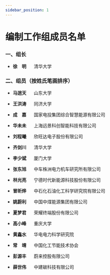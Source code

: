 ```yaml
---
sidebar_position: 1
---
```


# 编制工作组成员名单

### 一、组长

- **徐　明** &nbsp;&nbsp;&nbsp;&nbsp;&nbsp;清华大学

### 二、组员（按姓氏笔画排序）
- **马逍天** &nbsp;&nbsp;&nbsp;&nbsp;&nbsp;山东大学  

- **王洪涛** &nbsp;&nbsp;&nbsp;&nbsp;&nbsp;同济大学  

- **成　嘉** &nbsp;&nbsp;&nbsp;&nbsp;&nbsp;国家电投集团综合智慧能源有限公司 

- **华未未** &nbsp;&nbsp;&nbsp;&nbsp;&nbsp;上海远景科创智能科技有限公司 

- **刘程曦** &nbsp;&nbsp;&nbsp;&nbsp;&nbsp;欣旺达电子股份有限公司  

- **齐剑川** &nbsp;&nbsp;&nbsp;&nbsp;&nbsp;清华大学  

- **李少斌** &nbsp;&nbsp;&nbsp;&nbsp;&nbsp;厦门大学  

- **张东旭** &nbsp;&nbsp;&nbsp;&nbsp;&nbsp;中车株洲电力机车研究所有限公司  

- **林光亮** &nbsp;&nbsp;&nbsp;&nbsp;&nbsp;宁德时代新能源科技股份有限公司  

- **冒昕烨** &nbsp;&nbsp;&nbsp;&nbsp;&nbsp;中石化石油化工科学研究院有限公司  

- **姚蔚利** &nbsp;&nbsp;&nbsp;&nbsp;&nbsp;中国中煤能源集团有限公司  

- **夏梦君** &nbsp;&nbsp;&nbsp;&nbsp;&nbsp;荣耀终端股份有限公司  

- **高小峰** &nbsp;&nbsp;&nbsp;&nbsp;&nbsp;重庆大学  

- **黄鑫水** &nbsp;&nbsp;&nbsp;&nbsp;&nbsp;华电电力科学研究院  

- **常　靖** &nbsp;&nbsp;&nbsp;&nbsp;&nbsp;中国化工节能技术协会  

- **彭源丰** &nbsp;&nbsp;&nbsp;&nbsp;&nbsp;蔚来控股有限公司  

- **薛世伟** &nbsp;&nbsp;&nbsp;&nbsp;&nbsp;中建碳科技有限公司